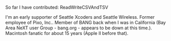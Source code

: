 

So far I have contributed:
ReadWriteCSVAndTSV

I'm an early supporter of Seattle Xcoders and Seattle Wireless. Former employee of Pixo, Inc.. Member of BANG back when I was in California (Bay Area NeXT user Group - bang.org - appears to be down at this time.). Macintosh fanatic for about 15 years (Apple II before that).
